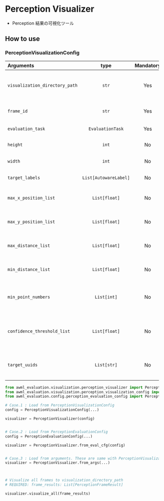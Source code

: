 # Perception Visualizer

- Perception 結果の可視化ツール

## How to use

### PerceptionVisualizationConfig

| Arguments                      |         type          | Mandatory | Description                             |
| :----------------------------- | :-------------------: | :-------: | :-------------------------------------- |
| `visualization_directory_path` |         `str`         |    Yes    | 可視化結果の保存ディレクトリのパス      |
| `frame_id`                     |         `str`         |    Yes    | Frame ID (`base_link` or `map`)         |
| `evaluation_task`              |   `EvaluationTask`    |    Yes    | Perception 評価タスク                   |
| `height`                       |         `int`         |    No     | 可視化画像の height                     |
| `width`                        |         `int`         |    No     | 可視化画像の width                      |
| `target_labels`                | `List[AutowareLabel]` |    No     | 評価対象ラベル                          |
| `max_x_position_list`          |     `List[float]`     |    No     | 評価対象領域の最大 x 位置               |
| `max_y_position_list`          |     `List[float]`     |    No     | 評価対象領域の最大 y 位置               |
| `max_distance_list`            |     `List[float]`     |    No     | 評価対象領域の最大距離                  |
| `min_distance_list`            |     `List[float]`     |    No     | 評価対象領域の最小距離                  |
| `min_point_numbers`            |      `List[int]`      |    No     | 評価対象オブジェクト box 内の最小点群数 |
| `confidence_threshold_list`    |     `List[float]`     |    No     | 評価対象オブジェクトの confidence 閾値  |
| `target_uuids`                 |      `List[str]`      |    No     | 評価対象オブジェクトの GT の uuid       |

```python
from awml_evaluation.visualization.perception_visualizer import PerceptionVisualizer
from awml_evaluation.visualization.perception_visualization_config import PerceptionVisualizationConfig
from awml_evaluation.config.perception_evaluation_config import PerceptionEvaluationConfig

# Case.1 : Load from PerceptionVisualizationConfig
config = PerceptionVisualizationConfig(...)

visualizer = PerceptionVisualizer(config)


# Case.2 : Load from PerceptionEvaluationConfig
config = PerceptionEvaluationConfig(...)

visualizer = PerceptionVisualizer.from_eval_cfg(config)


# Case.3 : Load from arguments. These are same with PerceptionVisualizationConfig's
visualizer = PerceptionVisualizer.from_args(...)



# Visualize all frames to visualization_directory_path
# REQUIRED: frame_results: List[PerceptionFrameResult]

visualizer.visualize_all(frame_results)
```
